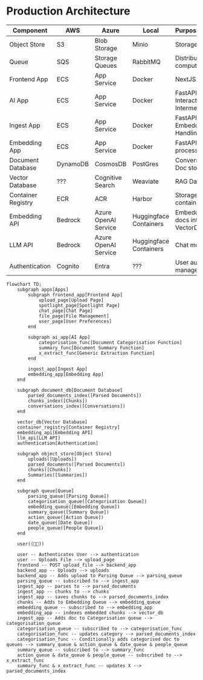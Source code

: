 # Production Architecture

| Component | AWS | Azure | Local | Purpose/Function |
|-----------|-----|-------|---------|----|
| Object Store | S3 | Blob Storage | Minio | Storage of files |
| Queue | SQS | Storage Queues | RabbitMQ | Distributing many compute tasks |
| Frontend App | ECS | App Service | Docker | NextJS Chat App |
| AI App | ECS | App Service | Docker | FastAPI AI Interaction and DB Intermediary |
| Ingest App | ECS | App Service | Docker | FastAPI Embedding Handling |
| Embedding App | ECS | App Service | Docker | FastAPI File processing |
| Document Database | DynamoDB | CosmosDB | PostGres | Conversation and Doc storage |
| Vector Database | ??? | Cognitive Search | Weaviate | RAG Database |
| Container Registry | ECR | ACR | Harbor | Storage for app containers |
| Embedding API | Bedrock | Azure OpenAI Service | Huggingface Containers | Embedding for docs into VectorDB |
| LLM API | Bedrock | Azure OpenAI Service | Huggingface Containers | Chat model |
| Authentication | Cognito | Entra | ??? | User auth and management |



```mermaid
flowchart TD;
    subgraph apps[Apps]
        subgraph frontend_app[Frontend App]
            upload_page[Upload Page]
            spotlight_page[Spotlight Page]
            chat_page[Chat Page]
            file_page[File Management]
            user_page[User Preferences]
        end

        subgraph ai_app[AI App]
            categorisation_func[Document Categorisation Function]
            summary_func[Document Summary Function]
            x_extract_func[Generic Extraction Function]
        end

        ingest_app[Ingest App]
        embedding_app[Embedding App]
    end

    subgraph document_db[Document Database]
        parsed_documents_index([Parsed Documents])
        chunks_index([Chunks])
        conversations_index([Conversations])
    end

    vector_db[Vector Database]
    container_registry[Container Registry]
    embedding_api[Embedding API]
    llm_api[LLM API]
    authentication[Authentication]

    subgraph object_store[Object Store]
        uploads([Uploads])
        parsed_documents([Parsed Documents])
        chunks([Chunks])
        Summaries([Summaries])
    end

    subgraph queue[Queue]
        parsing_queue([Parsing Queue])
        categorisation_queue([Categorisation Queue])
        embedding_queue([Embedding Queue])
        summary_queue([Summary Queue])
        action_queue([Action Queue])
        date_queue([Date Queue])
        people_queue([People Queue])
    end

    user((🧑‍💻))

    user -- Authenticates User --> authentication
    user -- Uploads File --> upload_page
    frontend -- POST upload_file --> backend_app
    backend_app -- Uploads --> uploads
    backend_app -- Adds upload to Parsing Queue --> parsing_queue
    parsing_queue -- subscribed to --> ingest_app
    ingest_app -- parses to --> parsed_documents
    ingest_app -- chunks to --> chunks
    ingest_app -- saves chunks to --> parsed_documents_index
    chunks -- Adds to Embedding Queue --> embedding_queue
    embedding_queue -- subscribed to --> embedding_app
    embedding_app -- indexes embedded chunks --> vector_db
    ingest_app -- Adds doc to Categorisation queue --> categorisation_queue
    categorisation_queue -- subscribed to --> categorisation_func
    categorisation_func -- updates category --> parsed_documents_index
    categorisation_func -- Conditionally adds categorised doc to queues --> summary_queue & action_queue & date_queue & people_queue
    summary_queue -- subscribed to --> summary_func
    action_queue & date_queue & people_queue -- subscribed to --> x_extract_func
    summary_func & x_extract_func -- updates X --> parsed_documents_index


```
